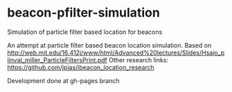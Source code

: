 beacon-pfilter-simulation
=========================

Simulation of particle filter based location for beacons

An attempt at particle filter based beacon location simulation.
Based on http://web.mit.edu/16.412j/www/html/Advanced%20lectures/Slides/Hsaio_plinval_miller_ParticleFiltersPrint.pdf
Other research links: https://github.com/jpias/ibeacon_location_research

Development done at gh-pages branch